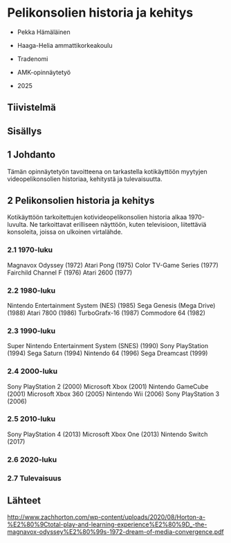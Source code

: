 # Pelikonsolien historia ja kehitys

- Pekka Hämäläinen

- Haaga-Helia ammattikorkeakoulu
- Tradenomi
- AMK-opinnäytetyö
- 2025


## Tiivistelmä


## Sisällys


## 1 Johdanto

Tämän opinnäytetyön tavoitteena on tarkastella kotikäyttöön myytyjen videopelikonsolien historiaa, kehitystä ja tulevaisuutta.


## 2 Pelikonsolien historia ja kehitys

Kotikäyttöön tarkoitettujen kotivideopelikonsolien historia alkaa 1970-luvulta. Ne tarkoittavat erilliseen näyttöön, kuten televisioon, liitettäviä konsoleita, joissa on ulkoinen virtalähde.


### 2.1 1970-luku

Magnavox Odyssey (1972)
Atari Pong (1975)
Color TV-Game Series (1977)
Fairchild Channel F (1976)
Atari 2600 (1977)


### 2.2 1980-luku

Nintendo Entertainment System (NES) (1985)
Sega Genesis (Mega Drive) (1988)
Atari 7800 (1986)
TurboGrafx-16 (1987)
Commodore 64 (1982)


### 2.3 1990-luku

Super Nintendo Entertainment System (SNES) (1990)
Sony PlayStation (1994)
Sega Saturn (1994)
Nintendo 64 (1996)
Sega Dreamcast (1999)


### 2.4 2000-luku

Sony PlayStation 2 (2000)
Microsoft Xbox (2001)
Nintendo GameCube (2001)
Microsoft Xbox 360 (2005)
Nintendo Wii (2006)
Sony PlayStation 3 (2006)


### 2.5 2010-luku

Sony PlayStation 4 (2013)
Microsoft Xbox One (2013)
Nintendo Switch (2017)


### 2.6 2020-luku


### 2.7 Tulevaisuus


## Lähteet

http://www.zachhorton.com/wp-content/uploads/2020/08/Horton-a-%E2%80%9Ctotal-play-and-learning-experience%E2%80%9D_-the-magnavox-odyssey%E2%80%99s-1972-dream-of-media-convergence.pdf

